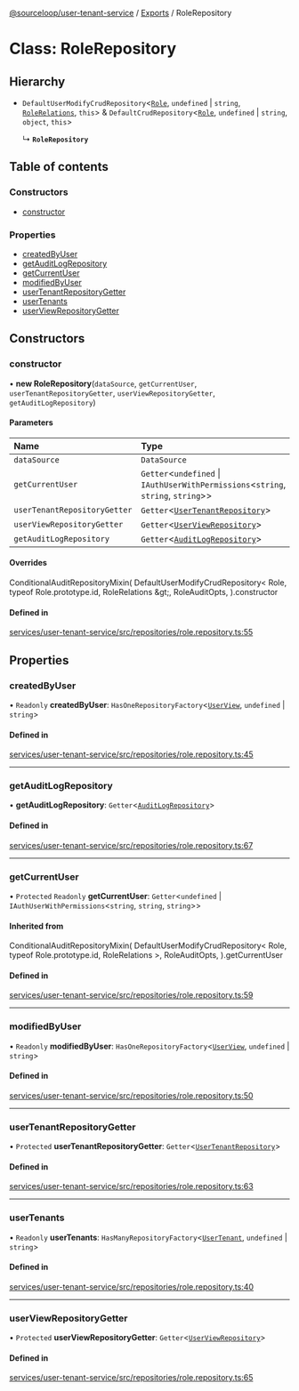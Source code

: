 [@sourceloop/user-tenant-service](../README.md) / [Exports](../modules.md) / RoleRepository

# Class: RoleRepository

## Hierarchy

- `DefaultUserModifyCrudRepository`<[`Role`](Role.md), `undefined` \| `string`, [`RoleRelations`](../interfaces/RoleRelations.md), `this`\> & `DefaultCrudRepository`<[`Role`](Role.md), `undefined` \| `string`, `object`, `this`\>

  ↳ **`RoleRepository`**

## Table of contents

### Constructors

- [constructor](RoleRepository.md#constructor)

### Properties

- [createdByUser](RoleRepository.md#createdbyuser)
- [getAuditLogRepository](RoleRepository.md#getauditlogrepository)
- [getCurrentUser](RoleRepository.md#getcurrentuser)
- [modifiedByUser](RoleRepository.md#modifiedbyuser)
- [userTenantRepositoryGetter](RoleRepository.md#usertenantrepositorygetter)
- [userTenants](RoleRepository.md#usertenants)
- [userViewRepositoryGetter](RoleRepository.md#userviewrepositorygetter)

## Constructors

### constructor

• **new RoleRepository**(`dataSource`, `getCurrentUser`, `userTenantRepositoryGetter`, `userViewRepositoryGetter`, `getAuditLogRepository`)

#### Parameters

| Name | Type |
| :------ | :------ |
| `dataSource` | `DataSource` |
| `getCurrentUser` | `Getter`<`undefined` \| `IAuthUserWithPermissions`<`string`, `string`, `string`\>\> |
| `userTenantRepositoryGetter` | `Getter`<[`UserTenantRepository`](UserTenantRepository.md)\> |
| `userViewRepositoryGetter` | `Getter`<[`UserViewRepository`](UserViewRepository.md)\> |
| `getAuditLogRepository` | `Getter`<[`AuditLogRepository`](AuditLogRepository.md)\> |

#### Overrides

ConditionalAuditRepositoryMixin(
  DefaultUserModifyCrudRepository&lt;
    Role,
    typeof Role.prototype.id,
    RoleRelations
  \&gt;,
  RoleAuditOpts,
).constructor

#### Defined in

[services/user-tenant-service/src/repositories/role.repository.ts:55](https://github.com/sourcefuse/loopback4-microservice-catalog/blob/53060ad88/services/user-tenant-service/src/repositories/role.repository.ts#L55)

## Properties

### createdByUser

• `Readonly` **createdByUser**: `HasOneRepositoryFactory`<[`UserView`](UserView.md), `undefined` \| `string`\>

#### Defined in

[services/user-tenant-service/src/repositories/role.repository.ts:45](https://github.com/sourcefuse/loopback4-microservice-catalog/blob/53060ad88/services/user-tenant-service/src/repositories/role.repository.ts#L45)

___

### getAuditLogRepository

• **getAuditLogRepository**: `Getter`<[`AuditLogRepository`](AuditLogRepository.md)\>

#### Defined in

[services/user-tenant-service/src/repositories/role.repository.ts:67](https://github.com/sourcefuse/loopback4-microservice-catalog/blob/53060ad88/services/user-tenant-service/src/repositories/role.repository.ts#L67)

___

### getCurrentUser

• `Protected` `Readonly` **getCurrentUser**: `Getter`<`undefined` \| `IAuthUserWithPermissions`<`string`, `string`, `string`\>\>

#### Inherited from

ConditionalAuditRepositoryMixin(
  DefaultUserModifyCrudRepository<
    Role,
    typeof Role.prototype.id,
    RoleRelations
  \>,
  RoleAuditOpts,
).getCurrentUser

#### Defined in

[services/user-tenant-service/src/repositories/role.repository.ts:59](https://github.com/sourcefuse/loopback4-microservice-catalog/blob/53060ad88/services/user-tenant-service/src/repositories/role.repository.ts#L59)

___

### modifiedByUser

• `Readonly` **modifiedByUser**: `HasOneRepositoryFactory`<[`UserView`](UserView.md), `undefined` \| `string`\>

#### Defined in

[services/user-tenant-service/src/repositories/role.repository.ts:50](https://github.com/sourcefuse/loopback4-microservice-catalog/blob/53060ad88/services/user-tenant-service/src/repositories/role.repository.ts#L50)

___

### userTenantRepositoryGetter

• `Protected` **userTenantRepositoryGetter**: `Getter`<[`UserTenantRepository`](UserTenantRepository.md)\>

#### Defined in

[services/user-tenant-service/src/repositories/role.repository.ts:63](https://github.com/sourcefuse/loopback4-microservice-catalog/blob/53060ad88/services/user-tenant-service/src/repositories/role.repository.ts#L63)

___

### userTenants

• `Readonly` **userTenants**: `HasManyRepositoryFactory`<[`UserTenant`](UserTenant.md), `undefined` \| `string`\>

#### Defined in

[services/user-tenant-service/src/repositories/role.repository.ts:40](https://github.com/sourcefuse/loopback4-microservice-catalog/blob/53060ad88/services/user-tenant-service/src/repositories/role.repository.ts#L40)

___

### userViewRepositoryGetter

• `Protected` **userViewRepositoryGetter**: `Getter`<[`UserViewRepository`](UserViewRepository.md)\>

#### Defined in

[services/user-tenant-service/src/repositories/role.repository.ts:65](https://github.com/sourcefuse/loopback4-microservice-catalog/blob/53060ad88/services/user-tenant-service/src/repositories/role.repository.ts#L65)
